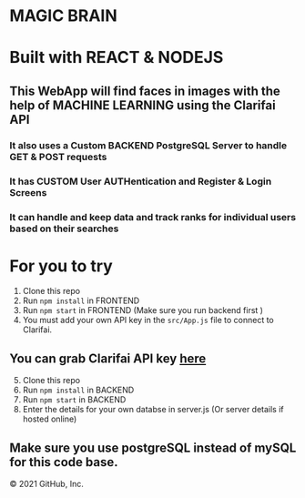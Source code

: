 # MAGIC BRAIN
# Built with REACT & NODEJS

## This WebApp will find faces in images with the help of MACHINE LEARNING using the Clarifai API 

### It also uses a Custom BACKEND PostgreSQL Server to handle GET & POST requests

### It has CUSTOM User AUTHentication and Register & Login Screens

### It can handle and keep data and track ranks for individual users based on their searches


# For you to try
1. Clone this repo
2. Run `npm install` in FRONTEND
3. Run `npm start` in FRONTEND  (Make sure you run backend first )
4. You must add your own API key in the `src/App.js` file to connect to Clarifai.

## You can grab Clarifai API key [here](https://www.clarifai.com/)

5. Clone this repo
6. Run `npm install` in BACKEND
7. Run `npm start` in BACKEND 
8. Enter the details for your own databse in server.js (Or server details if hosted online)
## Make sure you use postgreSQL instead of mySQL for this code base.

© 2021 GitHub, Inc.

